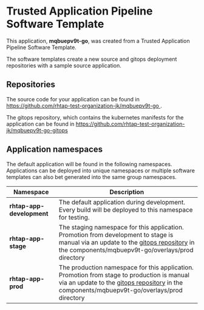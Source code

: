 # Trusted Application Pipeline Software Template

This application, **mqbuepv9t-go**, was created from a Trusted Application Pipeline Software Template.

The software templates create a new source and gitops deployment repositories with a sample source application. 

## Repositories

The source code for your application can be found in [https://github.com/rhtap-test-organization-jk/mqbuepv9t-go ](https://github.com/rhtap-test-organization-jk/mqbuepv9t-go ).
 
The gitops repository, which contains the kubernetes manifests for the application can be found in 
[https://github.com/rhtap-test-organization-jk/mqbuepv9t-go-gitops ](https://github.com/rhtap-test-organization-jk/mqbuepv9t-go-gitops ) 

## Application namespaces 

The default application will be found in the following namespaces. Applications can be deployed into unique namespaces or multiple software templates can also bet generated into the same group namespaces.  

|  Namespace   |  Description   |  
| -------- | -------- |   
| **rhtap-app-development** | The default application during development. Every build will be deployed to this namespace for testing. | 
| **rhtap-app-stage** | The staging namespace for this application. Promotion from development to stage is manual via an update to the [gitops repository](https://github.com/rhtap-test-organization-jk/mqbuepv9t-go-gitops ) in the components/mqbuepv9t-go/overlays/prod directory |  
| **rhtap-app-prod** | The production namespace for this application. Promotion from stage to production is manual via an update to the [gitops repository](https://github.com/rhtap-test-organization-jk/mqbuepv9t-go-gitops ) in the components/mqbuepv9t-go/overlays/prod directory | 